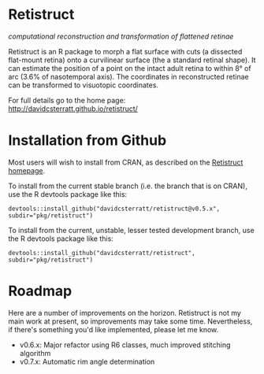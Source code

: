 Retistruct
==========

_computational reconstruction and transformation of flattened retinae_

Retistruct is an R package to morph a flat surface with cuts (a
dissected flat-mount retina) onto a curvilinear surface (the a
standard retinal shape). It can estimate the position of a point on
the intact adult retina to within 8° of arc (3.6% of nasotemporal
axis). The coordinates in reconstructed retinae can be transformed to
visuotopic coordinates.

For full details go to the home page: http://davidcsterratt.github.io/retistruct/

Installation from Github
========================

Most users will wish to install from CRAN, as described on the [Retistruct homepage](http://davidcsterratt.github.io/retistruct/).

To install from the current stable branch (i.e. the branch that is on CRAN), use the R devtools package like this:
```
devtools::install_github("davidcsterratt/retistruct@v0.5.x", subdir="pkg/retistruct")
```
To install from the current, unstable, lesser tested development branch, use the R devtools package like this:
```
devtools::install_github("davidcsterratt/retistruct", subdir="pkg/retistruct")
```

Roadmap
=======

Here are a number of improvements on the horizon. Retistruct is not my main work at present, so improvements may take some time. Nevertheless, if there's something you'd like implemented, please let me know.

* v0.6.x: Major refactor using R6 classes, much improved stitching algorithm
* v0.7.x: Automatic rim angle determination

